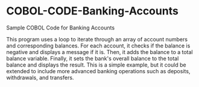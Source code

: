 # COBOL-CODE-Banking-Accounts
Sample COBOL Code for Banking Accounts


This program uses a loop to iterate through an array of account numbers and corresponding balances. For each account, it checks if the balance is negative and displays a message if it is. Then, it adds the balance to a total balance variable. Finally, it sets the bank's overall balance to the total balance and displays the result. This is a simple example, but it could be extended to include more advanced banking operations such as deposits, withdrawals, and transfers.
